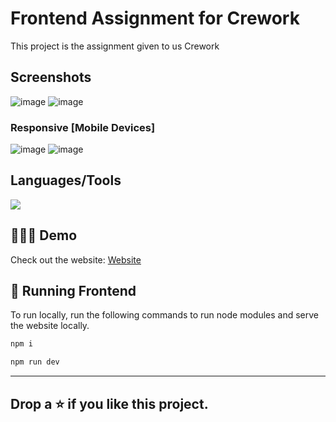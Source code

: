 # Frontend Assignment for Crework

This project is the assignment given to us Crework

## Screenshots
![image](https://github.com/druvkotwani/Crework-assignment/assets/96691139/3cddc550-1ccb-499e-9f34-17aba0506c9a)
![image](https://github.com/druvkotwani/Crework-assignment/assets/96691139/961bd7c2-ce73-4d2b-b414-2d6d1223dd19)







### Responsive [Mobile Devices]
![image](https://github.com/druvkotwani/Crework-assignment/assets/96691139/4647a9f8-ee83-43d0-a0ad-4e7bd5ef8b9a)
![image](https://github.com/druvkotwani/Crework-assignment/assets/96691139/ef56bd97-4c57-4bd5-99c7-f206499a317e)





## Languages/Tools

<a href="">
    <img src="https://skillicons.dev/icons?i=tailwindcss,typescript,react,next,vercel" />
  </a>

## 👩🏽‍💻 Demo
Check out the website: [Website](https://crework-assignment-dhruvkotwani.vercel.app/)


## 🚀 Running Frontend
To run locally, run the following commands to run node modules and serve the website locally.
```bash
npm i
```

```bash
npm run dev
```





<hr/>

## Drop a ⭐ if you like this project.
